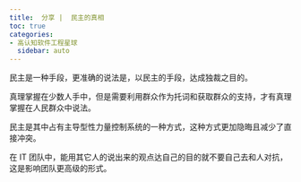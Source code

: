 ```yaml
---
title:  分享 |  民主的真相
toc: true
categories:
- 高认知软件工程星球
  sidebar: auto
---
```


民主是一种手段，更准确的说法是，以民主的手段，达成独裁之目的。

真理掌握在少数人手中，但是需要利用群众作为托词和获取群众的支持，才有真理掌握在人民群众中说法。

民主是其中占有主导型性力量控制系统的一种方式，这种方式更加隐晦且减少了直接冲突。

在 IT 团队中，能用其它人的说出来的观点达自己的目的就不要自己去和人对抗，这是影响团队更高级的形式。

